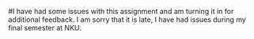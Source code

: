 #I have had some issues with this assignment and am turning it in for additional feedback. I am sorry that it is late, I have had issues during my final semester at NKU.

